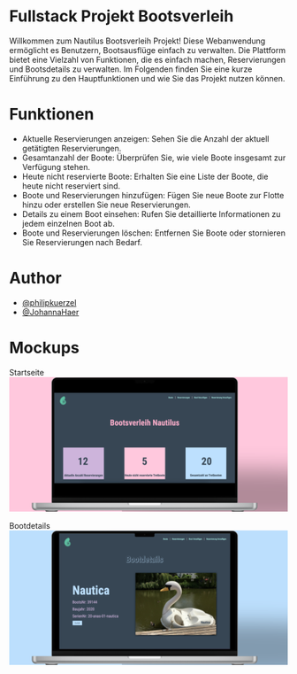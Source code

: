 # Fullstack Projekt Bootsverleih
Willkommen zum Nautilus Bootsverleih Projekt! Diese Webanwendung ermöglicht es Benutzern, Bootsausflüge einfach zu verwalten. Die Plattform bietet eine Vielzahl von Funktionen, die es einfach machen, Reservierungen und Bootsdetails zu verwalten. Im Folgenden finden Sie eine kurze Einführung zu den Hauptfunktionen und wie Sie das Projekt nutzen können.

# Funktionen
- Aktuelle Reservierungen anzeigen: Sehen Sie die Anzahl der aktuell getätigten Reservierungen.
- Gesamtanzahl der Boote: Überprüfen Sie, wie viele Boote insgesamt zur Verfügung stehen.
- Heute nicht reservierte Boote: Erhalten Sie eine Liste der Boote, die heute nicht reserviert sind.
- Boote und Reservierungen hinzufügen: Fügen Sie neue Boote zur Flotte hinzu oder erstellen Sie neue Reservierungen.
- Details zu einem Boot einsehen: Rufen Sie detaillierte Informationen zu jedem einzelnen Boot ab.
- Boote und Reservierungen löschen: Entfernen Sie Boote oder stornieren Sie Reservierungen nach Bedarf.


# Author
- [@philipkuerzel](https://github.com/philipkuerzel)
- [@JohannaHaer](https://github.com/JohannaHaer)

# Mockups

Startseite
![Mockup Website Landingpage](./frontend/src/img/Startseite-Bootsverleih.png)


Bootdetails
![Mockup Website Landingpage](./frontend/src/img/Bootsverleih-Mockup.png)